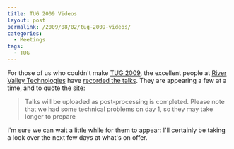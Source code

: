 ```yaml
---
title: TUG 2009 Videos
layout: post
permalink: /2009/08/02/tug-2009-videos/
categories:
  - Meetings
tags:
  - TUG
---
```

For those of us who couldn't make [TUG 2009](https://tug.org/tug2009/), the excellent people at [River Valley Technologies](http://river-valley.com/) have [recorded the talks](http://zeeba.tv/conferences/text/tex/tug2009/). They are appearing a few at a time, and to quote the site:

> Talks will be uploaded as post-processing is completed. Please note that we had some technical problems on day 1, so they may take longer to prepare

I'm sure we can wait a little while for them to appear: I'll certainly be taking a look over the next few days at what's on offer.
